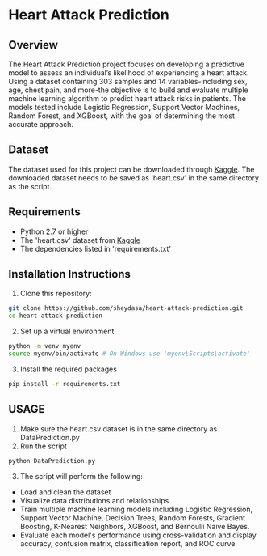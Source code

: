 # Heart Attack Prediction

## Overview
The Heart Attack Prediction project focuses on developing a predictive model to assess an individual’s likelihood of experiencing a heart attack. Using a dataset containing 303 samples and 14 variables-including sex, age, chest pain, and more-the objective is to build and evaluate multiple machine learning algorithm to predict heart attack risks in patients. 
The models tested include Logistic Regression, Support Vector Machines, Random Forest, and XGBoost, with the goal of determining the most accurate approach.

## Dataset
The dataset used for this project can be downloaded through [Kaggle](https://www.kaggle.com/datasets/rashikrahmanpritom/heart-attack-analysis-prediction-dataset). The downloaded dataset needs to be saved as 'heart.csv' in the same directory as the script.

## Requirements
- Python 2.7 or higher
- The 'heart.csv' dataset from [Kaggle](https://www.kaggle.com/datasets/rashikrahmanpritom/heart-attack-analysis-prediction-dataset)
- The dependencies listed in 'requirements.txt'

## Installation Instructions
1. Clone this repository:
```bash
git clone https://github.com/sheydasa/heart-attack-prediction.git
cd heart-attack-prediction
```
2. Set up a virtual environment
```bash
python -m venv myenv
source myenv/bin/activate # On Windows use 'myenv\Scripts\activate'
```
3. Install the required packages
```bash
pip install -r requirements.txt
```

## USAGE
1. Make sure the heart.csv dataset is in the same directory as DataPrediction.py
2. Run the script
```bash
python DataPrediction.py
```
3. The script will perform the following:
- Load and clean the dataset
- Visualize data distributions and relationships
- Train multiple machine learning models including Logistic Regression, Support Vector Machine, Decision Trees, Random Forests, Gradient Boosting, K-Nearest Neighbors, XGBoost, and Bernoulli Naive Bayes.
- Evaluate each model's performance using cross-validation and display accuracy, confusion matrix, classification report, and ROC curve